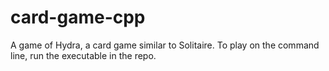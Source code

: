 # card-game-cpp

A game of Hydra, a card game similar to Solitaire. To play on the command line, run the executable in the repo.
